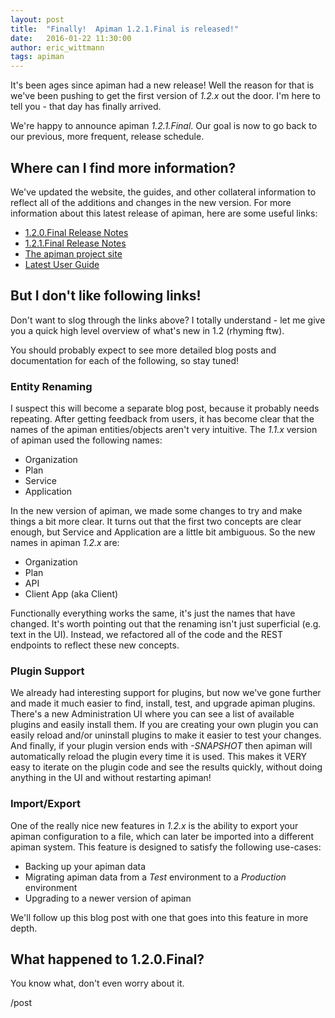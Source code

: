 ```yaml
---
layout: post
title:  "Finally!  Apiman 1.2.1.Final is released!"
date:   2016-01-22 11:30:00
author: eric_wittmann
tags: apiman
---
```


It's been ages since apiman had a new release!  Well the reason for that is we've been
pushing to get the first version of *1.2.x* out the door.  I'm here to tell you - that
day has finally arrived.

We're happy to announce apiman *1.2.1.Final*.  Our goal is now to go back to our previous,
more frequent, release schedule.

<!--more-->

## Where can I find more information?

We've updated the website, the guides, and other collateral information to reflect all
of the additions and changes in the new version.  For more information about this latest
release of apiman, here are some useful links:

* [1.2.0.Final Release Notes](https://red.ht/1OK3LG7)
* [1.2.1.Final Release Notes](https://red.ht/1OC1Tf7)
* [The apiman project site](https://www.apiman.io/)
* [Latest User Guide](https://www.apiman.io/latest/user-guide.html)

## But I don't like following links!

Don't want to slog through the links above?  I totally understand - let me give you a quick
high level overview of what's new in 1.2 (rhyming ftw).

You should probably expect to see more detailed blog posts and documentation for each of the
following, so stay tuned!

### Entity Renaming

I suspect this will become a separate blog post, because it probably needs repeating.  After
getting feedback from users, it has become clear that the names of the apiman entities/objects
aren't very intuitive.  The *1.1.x* version of apiman used the following names:

* Organization
* Plan
* Service
* Application

In the new version of apiman, we made some changes to try and make things a bit more clear.
It turns out that the first two concepts are clear enough, but Service and Application are
a little bit ambiguous.  So the new names in apiman *1.2.x* are:

* Organization
* Plan
* API
* Client App  (aka Client)

Functionally everything works the same, it's just the names that have changed.  It's worth
pointing out that the renaming isn't just superficial (e.g. text in the UI).  Instead, we 
refactored all of the code and the REST endpoints to reflect these new concepts.

### Plugin Support

We already had interesting support for plugins, but now we've gone further and made it much
easier to find, install, test, and upgrade apiman plugins.  There's a new Administration UI
where you can see a list of available plugins and easily install them.  If you are creating
your own plugin you can easily reload and/or uninstall plugins to make it easier to test your
changes.  And finally, if your plugin version ends with *-SNAPSHOT* then apiman will 
automatically reload the plugin every time it is used.  This makes it VERY easy to iterate on
the plugin code and see the results quickly, without doing anything in the UI and without
restarting apiman!

### Import/Export

One of the really nice new features in *1.2.x* is the ability to export your apiman configuration
to a file, which can later be imported into a different apiman system.  This feature is
designed to satisfy the following use-cases:

* Backing up your apiman data
* Migrating apiman data from a *Test* environment to a *Production* environment
* Upgrading to a newer version of apiman

We'll follow up this blog post with one that goes into this feature in more depth.

## What happened to 1.2.0.Final?

You know what, don't even worry about it.


/post
